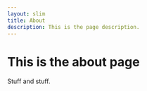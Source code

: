 ```yaml
---
layout: slim
title: About
description: This is the page description.
---
```


# This is the about page

Stuff and stuff.
